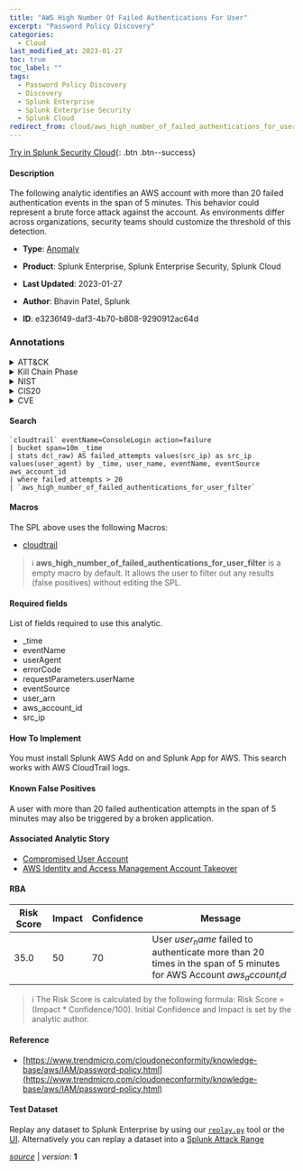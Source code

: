 ```yaml
---
title: "AWS High Number Of Failed Authentications For User"
excerpt: "Password Policy Discovery"
categories:
  - Cloud
last_modified_at: 2023-01-27
toc: true
toc_label: ""
tags:
  - Password Policy Discovery
  - Discovery
  - Splunk Enterprise
  - Splunk Enterprise Security
  - Splunk Cloud
redirect_from: cloud/aws_high_number_of_failed_authentications_for_user/
---
```




[Try in Splunk Security Cloud](https://www.splunk.com/en_us/cyber-security.html){: .btn .btn--success}

#### Description

The following analytic identifies an AWS account with more than 20 failed authentication events in the span of 5 minutes. This behavior could represent a brute force attack against the account. As environments differ across organizations, security teams should customize the threshold of this detection.

- **Type**: [Anomaly](https://github.com/splunk/security_content/wiki/Detection-Analytic-Types)
- **Product**: Splunk Enterprise, Splunk Enterprise Security, Splunk Cloud

- **Last Updated**: 2023-01-27
- **Author**: Bhavin Patel, Splunk
- **ID**: e3236f49-daf3-4b70-b808-9290912ac64d

### Annotations
<details>
  <summary>ATT&CK</summary>

<div markdown="1">

#### [ATT&CK](https://attack.mitre.org/)

| ID          | Technique   | Tactic         |
| ----------- | ----------- |--------------- |
| [T1201](https://attack.mitre.org/techniques/T1201/) | Password Policy Discovery | Discovery |

</div>
</details>


<details>
  <summary>Kill Chain Phase</summary>

<div markdown="1">

* Exploitation


</div>
</details>


<details>
  <summary>NIST</summary>

<div markdown="1">

* DE.AE



</div>
</details>

<details>
  <summary>CIS20</summary>

<div markdown="1">

* CIS 10



</div>
</details>

<details>
  <summary>CVE</summary>

<div markdown="1">


</div>
</details>


#### Search

```
`cloudtrail` eventName=ConsoleLogin action=failure 
| bucket span=10m _time 
| stats dc(_raw) AS failed_attempts values(src_ip) as src_ip values(user_agent) by _time, user_name, eventName, eventSource aws_account_id 
| where failed_attempts > 20 
| `aws_high_number_of_failed_authentications_for_user_filter`
```

#### Macros
The SPL above uses the following Macros:
* [cloudtrail](https://github.com/splunk/security_content/blob/develop/macros/cloudtrail.yml)

> :information_source:
> **aws_high_number_of_failed_authentications_for_user_filter** is a empty macro by default. It allows the user to filter out any results (false positives) without editing the SPL.



#### Required fields
List of fields required to use this analytic.
* _time
* eventName
* userAgent
* errorCode
* requestParameters.userName
* eventSource
* user_arn
* aws_account_id
* src_ip



#### How To Implement
You must install Splunk AWS Add on and Splunk App for AWS. This search works with AWS CloudTrail logs.
#### Known False Positives
A user with more than 20 failed authentication attempts in the span of 5 minutes may also be triggered by a broken application.

#### Associated Analytic Story
* [Compromised User Account](/stories/compromised_user_account)
* [AWS Identity and Access Management Account Takeover](/stories/aws_identity_and_access_management_account_takeover)




#### RBA

| Risk Score  | Impact      | Confidence   | Message      |
| ----------- | ----------- |--------------|--------------|
| 35.0 | 50 | 70 | User $user_name$ failed to authenticate more than 20 times in the span of 5 minutes for AWS Account $aws_account_id$ |


> :information_source:
> The Risk Score is calculated by the following formula: Risk Score = (Impact * Confidence/100). Initial Confidence and Impact is set by the analytic author.


#### Reference

* [https://www.trendmicro.com/cloudoneconformity/knowledge-base/aws/IAM/password-policy.html](https://www.trendmicro.com/cloudoneconformity/knowledge-base/aws/IAM/password-policy.html)



#### Test Dataset
Replay any dataset to Splunk Enterprise by using our [`replay.py`](https://github.com/splunk/attack_data#using-replaypy) tool or the [UI](https://github.com/splunk/attack_data#using-ui).
Alternatively you can replay a dataset into a [Splunk Attack Range](https://github.com/splunk/attack_range#replay-dumps-into-attack-range-splunk-server)




[*source*](https://github.com/splunk/security_content/tree/develop/detections/cloud/aws_high_number_of_failed_authentications_for_user.yml) \| *version*: **1**